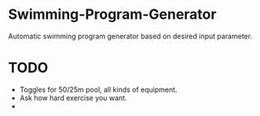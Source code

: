 # Swimming-Program-Generator  
Automatic swimming program generator based on desired input parameter.  

# TODO  
* Toggles for 50/25m pool, all kinds of equipment.
* Ask how hard exercise you want.
* 